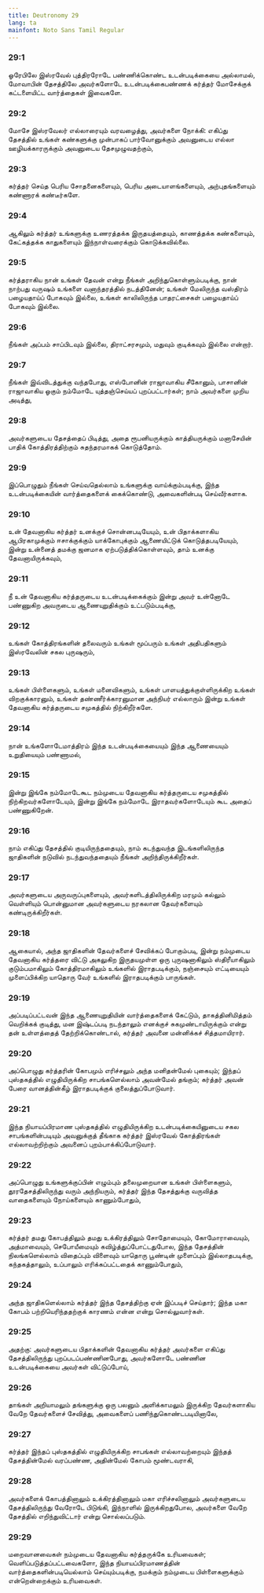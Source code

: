 ```yaml
---
title: Deutronomy 29
lang: ta
mainfont: Noto Sans Tamil Regular
---
```


###  29:1

ஓரேபிலே இஸ்ரவேல் புத்திரரோடே பண்ணிக்கொண்ட உடன்படிக்கையை அல்லாமல், மோவாபின் தேசத்திலே அவர்களோடே உடன்படிக்கைபண்ணக் கர்த்தர் மோசேக்குக் கட்டளையிட்ட வார்த்தைகள் இவைகளே.

###  29:2

மோசே இஸ்ரவேலர் எல்லாரையும் வரவழைத்து, அவர்களை நோக்கி: எகிப்து தேசத்தில் உங்கள் கண்களுக்கு முன்பாகப் பார்வோனுக்கும் அவனுடைய எல்லா ஊழியக்காரருக்கும் அவனுடைய தேசமுழுவதற்கும்,

###  29:3

கர்த்தர் செய்த பெரிய சோதனைகளையும், பெரிய அடையாளங்களையும், அற்புதங்களையும் கண்ணாரக் கண்டீர்களே.

###  29:4

ஆகிலும் கர்த்தர் உங்களுக்கு உணரத்தக்க இருதயத்தையும், காணத்தக்க கண்களையும், கேட்கத்தக்க காதுகளையும் இந்நாள்வரைக்கும் கொடுக்கவில்லை.

###  29:5

கர்த்தராகிய நான் உங்கள் தேவன் என்று நீங்கள் அறிந்துகொள்ளும்படிக்கு, நான் நாற்பது வருஷம் உங்களை வனாந்தரத்தில் நடத்தினேன்; உங்கள் மேலிருந்த வஸ்திரம் பழையதாய்ப் போகவும் இல்லை, உங்கள் காலிலிருந்த பாதரட்சைகள் பழையதாய்ப் போகவும் இல்லை.

###  29:6

நீங்கள் அப்பம் சாப்பிடவும் இல்லை, திராட்சரசமும், மதுவும் குடிக்கவும் இல்லை என்றார்.

###  29:7

நீங்கள் இவ்விடத்துக்கு வந்தபோது, எஸ்போனின் ராஜாவாகிய சீகோனும், பாசானின் ராஜாவாகிய ஓகும் நம்மோடே யுத்தஞ்செய்யப் புறப்பட்டார்கள்; நாம் அவர்களை முறிய அடித்து,

###  29:8

அவர்களுடைய தேசத்தைப் பிடித்து, அதை ரூபனியருக்கும் காத்தியருக்கும் மனாசேயின் பாதிக் கோத்திரத்திற்கும் சுதந்தரமாகக் கொடுத்தோம்.

###  29:9

இப்பொழுதும் நீங்கள் செய்வதெல்லாம் உங்களுக்கு வாய்க்கும்படிக்கு, இந்த உடன்படிக்கையின் வார்த்தைகளைக் கைக்கொண்டு, அவைகளின்படி செய்வீர்களாக.

###  29:10

உன் தேவனாகிய கர்த்தர் உனக்குச் சொன்னபடியேயும், உன் பிதாக்களாகிய ஆபிரகாமுக்கும் ஈசாக்குக்கும் யாக்கோபுக்கும் ஆணையிட்டுக் கொடுத்தபடியேயும், இன்று உன்னைத் தமக்கு ஜனமாக ஏற்படுத்திக்கொள்ளவும், தாம் உனக்கு தேவனாயிருக்கவும்,

###  29:11

நீ உன் தேவனாகிய கர்த்தருடைய உடன்படிக்கைக்கும் இன்று அவர் உன்னோடே பண்ணுகிற அவருடைய ஆணையுறுதிக்கும் உட்படும்படிக்கு,

###  29:12

உங்கள் கோத்திரங்களின் தலைவரும் உங்கள் மூப்பரும் உங்கள் அதிபதிகளும் இஸ்ரவேலின் சகல புருஷரும்,

###  29:13

உங்கள் பிள்ளைகளும், உங்கள் மனைவிகளும், உங்கள் பாளயத்துக்குள்ளிருக்கிற உங்கள் விறகுக்காரனும், உங்கள் தண்ணீர்க்காரனுமான அந்நியர் எல்லாரும் இன்று உங்கள் தேவனாகிய கர்த்தருடைய சமுகத்தில் நிற்கிறீர்களே.

###  29:14

நான் உங்களோடேமாத்திரம் இந்த உடன்படிக்கையையும் இந்த ஆணையையும் உறுதியையும் பண்ணாமல்,

###  29:15

இன்று இங்கே நம்மோடேகூட நம்முடைய தேவனாகிய கர்த்தருடைய சமுகத்தில் நிற்கிறவர்களோடேயும், இன்று இங்கே நம்மோடே இராதவர்களோடேயும் கூட அதைப் பண்ணுகிறேன்.

###  29:16

நாம் எகிப்து தேசத்தில் குடியிருந்ததையும், நாம் கடந்துவந்த இடங்களிலிருந்த ஜாதிகளின் நடுவில் நடந்துவந்ததையும் நீங்கள் அறிந்திருக்கிறீர்கள்.

###  29:17

அவர்களுடைய அருவருப்புகளையும், அவர்களிடத்திலிருக்கிற மரமும் கல்லும் வெள்ளியும் பொன்னுமான அவர்களுடைய நரகலான தேவர்களையும் கண்டிருக்கிறீர்கள்.

###  29:18

ஆகையால், அந்த ஜாதிகளின் தேவர்களைச் சேவிக்கப் போகும்படி, இன்று நம்முடைய தேவனாகிய கர்த்தரை விட்டு அகலுகிற இருதயமுள்ள ஒரு புருஷனாகிலும் ஸ்திரீயாகிலும் குடும்பமாகிலும் கோத்திரமாகிலும் உங்களில் இராதபடிக்கும், நஞ்சையும் எட்டியையும் முளைப்பிக்கிற யாதொரு வேர் உங்களில் இராதபடிக்கும் பாருங்கள்.

###  29:19

அப்படிப்பட்டவன் இந்த ஆணையுறுதியின் வார்த்தைகளைக் கேட்டும், தாகத்தினிமித்தம் வெறிக்கக் குடித்து, மன இஷ்டப்படி நடந்தாலும் எனக்குச் சுகமுண்டாயிருக்கும் என்று தன் உள்ளத்தைத் தேற்றிக்கொண்டால், கர்த்தர் அவனை மன்னிக்கச் சித்தமாயிரார்.

###  29:20

அப்பொழுது கர்த்தரின் கோபமும் எரிச்சலும் அந்த மனிதன்மேல் புகையும்; இந்தப் புஸ்தகத்தில் எழுதியிருக்கிற சாபங்களெல்லாம் அவன்மேல் தங்கும்; கர்த்தர் அவன் பேரை வானத்தின்கீழ் இராதபடிக்குக் குலைத்துப்போடுவார்.

###  29:21

இந்த நியாயப்பிரமாண புஸ்தகத்தில் எழுதியிருக்கிற உடன்படிக்கையினுடைய சகல சாபங்களின்படியும் அவனுக்குத் தீங்காக கர்த்தர் இஸ்ரவேல் கோத்திரங்கள் எல்லாவற்றிற்கும் அவனைப் புறம்பாக்கிப்போடுவார்.

###  29:22

அப்பொழுது உங்களுக்குப்பின் எழும்பும் தலைமுறையான உங்கள் பிள்ளைகளும், தூரதேசத்திலிருந்து வரும் அந்நியரும், கர்த்தர் இந்த தேசத்துக்கு வருவித்த வாதைகளையும் நோய்களையும் காணும்போதும்,

###  29:23

கர்த்தர் தமது கோபத்திலும் தமது உக்கிரத்திலும் சோதோமையும், கோமோராவையும், அத்மாவையும், செபோயீமையும் கவிழ்த்துப்போட்டதுபோல, இந்த தேசத்தின் நிலங்களெல்லாம் விதைப்பும் விளைவும் யாதொரு பூண்டின் முளைப்பும் இல்லாதபடிக்கு, கந்தகத்தாலும், உப்பாலும் எரிக்கப்பட்டதைக் காணும்போதும்,

###  29:24

அந்த ஜாதிகளெல்லாம் கர்த்தர் இந்த தேசத்திற்கு ஏன் இப்படிச் செய்தார்; இந்த மகா கோபம் பற்றியெரிந்ததற்குக் காரணம் என்ன என்று சொல்லுவார்கள்.

###  29:25

அதற்கு: அவர்களுடைய பிதாக்களின் தேவனாகிய கர்த்தர் அவர்களை எகிப்து தேசத்திலிருந்து புறப்படப்பண்ணினபோது, அவர்களோடே பண்ணின உடன்படிக்கையை அவர்கள் விட்டுப்போய்,

###  29:26

தாங்கள் அறியாமலும் தங்களுக்கு ஒரு பலனும் அளிக்காமலும் இருக்கிற தேவர்களாகிய வேறே தேவர்களைச் சேவித்து, அவைகளைப் பணிந்துகொண்டபடியினாலே,

###  29:27

கர்த்தர் இந்தப் புஸ்தகத்தில் எழுதியிருக்கிற சாபங்கள் எல்லாவற்றையும் இந்தத் தேசத்தின்மேல் வரப்பண்ண, அதின்மேல் கோபம் மூண்டவராகி,

###  29:28

அவர்களைக் கோபத்தினாலும் உக்கிரத்தினாலும் மகா எரிச்சலினாலும் அவர்களுடைய தேசத்திலிருந்து வேரோடே பிடுங்கி, இந்நாளில் இருக்கிறதுபோல, அவர்களை வேறே தேசத்தில் எறிந்துவிட்டார் என்று சொல்லப்படும்.

###  29:29

மறைவானவைகள் நம்முடைய தேவனாகிய கர்த்தருக்கே உரியவைகள்; வெளிப்படுத்தப்பட்டவைகளோ, இந்த நியாயப்பிரமாணத்தின் வார்த்தைகளின்படியெல்லாம் செய்யும்படிக்கு, நமக்கும் நம்முடைய பிள்ளைகளுக்கும் என்றென்றைக்கும் உரியவைகள்.

